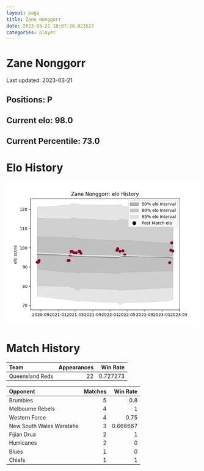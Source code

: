 ```yaml
---  
layout: page  
title: Zane Nonggorr  
date: 2023-03-21 18:07:28.823527  
categories: player  
---
```

# Zane Nonggorr


Last updated: 2023-03-21
## Positions: P

## Current elo: 98.0

## Current Percentile: 73.0

# Elo History


![elo history](history_ZaneNonggorr.png)
# Match History


| Team            |   Appearances |   Win Rate |
|:----------------|--------------:|-----------:|
| Queensland Reds |            22 |   0.727273 |

| Opponent                 |   Matches |   Win Rate |
|:-------------------------|----------:|-----------:|
| Brumbies                 |         5 |   0.8      |
| Melbourne Rebels         |         4 |   1        |
| Western Force            |         4 |   0.75     |
| New South Wales Waratahs |         3 |   0.666667 |
| Fijian Drua              |         2 |   1        |
| Hurricanes               |         2 |   0        |
| Blues                    |         1 |   0        |
| Chiefs                   |         1 |   1        |